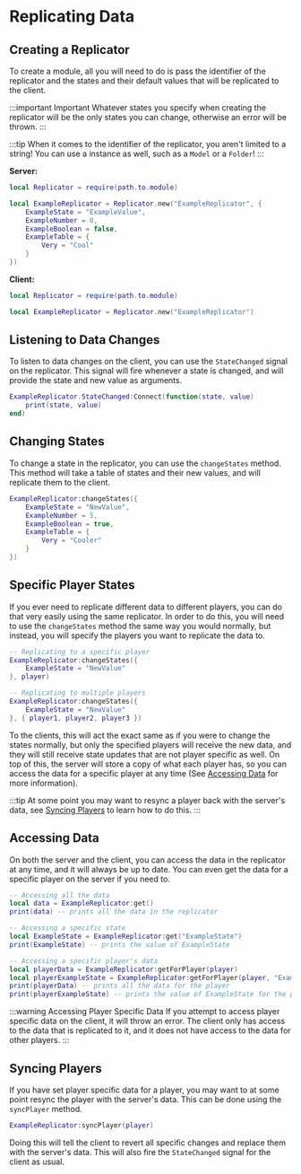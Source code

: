 # Replicating Data

## Creating a Replicator

To create a module, all you will need to do is pass the identifier of the replicator and the states and their default values that will be replicated to the client.

:::important Important
Whatever states you specify when creating the replicator will be the only states you can change, otherwise an error will be thrown.
:::

:::tip
When it comes to the identifier of the replicator, you aren't limited to a string! You can use a instance as well, such as a `Model` or a `Folder`!
:::

**Server:**
```lua
local Replicator = require(path.to.module)

local ExampleReplicator = Replicator.new("ExampleReplicator", {
	ExampleState = "ExampleValue",
	ExampleNumber = 0,
	ExampleBoolean = false,
	ExampleTable = {
		Very = "Cool"
	}
})
```

**Client:**
```lua
local Replicator = require(path.to.module)

local ExampleReplicator = Replicator.new("ExampleReplicator")
```

## Listening to Data Changes

To listen to data changes on the client, you can use the `StateChanged` signal on the replicator. This signal will fire whenever a state is changed, and will provide the state and new value as arguments.

```lua
ExampleReplicator.StateChanged:Connect(function(state, value)
	print(state, value)
end)
```

## Changing States

To change a state in the replicator, you can use the `changeStates` method. This method will take a table of states and their new values, and will replicate them to the client.

```lua
ExampleReplicator:changeStates({
	ExampleState = "NewValue",
	ExampleNumber = 5,
	ExampleBoolean = true,
	ExampleTable = {
		Very = "Cooler"
	}
})
```

## Specific Player States

If you ever need to replicate different data to different players, you can do that very easily using the same replicator.
In order to do this, you will need to use the `changeStates` method the same way you would normally, but instead, you will specify the players you want to replicate the data to.

```lua
-- Replicating to a specific player
ExampleReplicator:changeStates({
	ExampleState = "NewValue"
}, player)

-- Replicating to multiple players
ExampleReplicator:changeStates({
	ExampleState = "NewValue"
}, { player1, player2, player3 })
```

To the clients, this will act the exact same as if you were to change the states normally, but only the specified players will receive the new data, and they will still receive state updates that are not player specific as well.
On top of this, the server will store a copy of what each player has, so you can access the data for a specific player at any time (See [Accessing Data](#accessing-data) for more information).

:::tip
At some point you may want to resync a player back with the server's data, see [Syncing Players](#syncing-players) to learn how to do this.
:::

## Accessing Data

On both the server and the client, you can access the data in the replicator at any time, and it will always be up to date. You can even get the data for a specific player on the server if you need to.

```lua
-- Accessing all the data
local data = ExampleReplicator:get()
print(data) -- prints all the data in the replicator

-- Accessing a specific state
local ExampleState = ExampleReplicator:get("ExampleState")
print(ExampleState) -- prints the value of ExampleState

-- Accessing a specific player's data
local playerData = ExampleReplicator:getForPlayer(player)
local playerExampleState = ExampleReplicator:getForPlayer(player, "ExampleState")
print(playerData) -- prints all the data for the player
print(playerExampleState) -- prints the value of ExampleState for the player
```

:::warning Accessing Player Specific Data
If you attempt to access player specific data on the client, it will throw an error. The client only has access to the data that is replicated to it, and it does not have access to the data for other players.
:::

## Syncing Players

If you have set player specific data for a player, you may want to at some point resync the player with the server's data. This can be done using the `syncPlayer` method.

```lua
ExampleReplicator:syncPlayer(player)
```

Doing this will tell the client to revert all specific changes and replace them with the server's data. This will also fire the `StateChanged` signal for the client as usual.